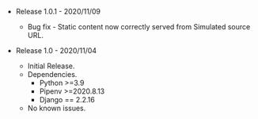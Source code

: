 * Release 1.0.1 - 2020/11/09
    * Bug fix - Static content now correctly served from Simulated source URL.

* Release 1.0 - 2020/11/04
    * Initial Release.
    * Dependencies.
        * Python >=3.9
        * Pipenv >=2020.8.13
        * Django == 2.2.16
    * No known issues.
